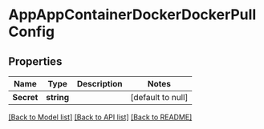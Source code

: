 # AppAppContainerDockerDockerPullConfig

## Properties
Name | Type | Description | Notes
------------ | ------------- | ------------- | -------------
**Secret** | **string** |  | [default to null]

[[Back to Model list]](../README.md#documentation-for-models) [[Back to API list]](../README.md#documentation-for-api-endpoints) [[Back to README]](../README.md)


